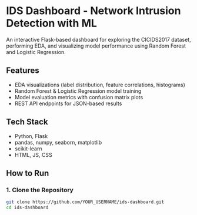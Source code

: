 # IDS Dashboard - Network Intrusion Detection with ML

An interactive Flask-based dashboard for exploring the CICIDS2017 dataset, performing EDA, and visualizing model performance using Random Forest and Logistic Regression.

##  Features

- EDA visualizations (label distribution, feature correlations, histograms)
- Random Forest & Logistic Regression model training
- Model evaluation metrics with confusion matrix plots
- REST API endpoints for JSON-based results

##  Tech Stack

- Python, Flask
- pandas, numpy, seaborn, matplotlib
- scikit-learn
- HTML, JS, CSS

## How to Run

### 1. Clone the Repository

```bash
git clone https://github.com/YOUR_USERNAME/ids-dashboard.git
cd ids-dashboard
